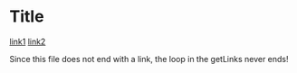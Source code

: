 # Title

[link1](https://something.com)
[link2](some-thing.html)

Since this file does not end with a link, the loop in the getLinks
never ends!
